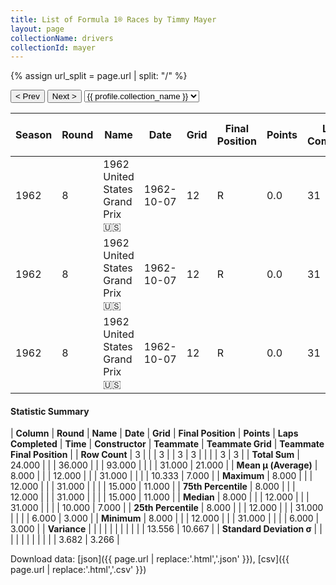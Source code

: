 ```yaml
---
title: List of Formula 1® Races by Timmy Mayer
layout: page
collectionName: drivers
collectionId: mayer
---
```


{% assign url_split = page.url | split: "/" %}
<div id="collection-navigation">
<button onclick="selector.options[selector.selectedIndex-1].value && (window.location = selector.options[selector.selectedIndex-1].value);">&lt; Prev</button>
<button onclick="selector.options[selector.selectedIndex+1].value && (window.location = selector.options[selector.selectedIndex+1].value);">Next &gt;</button>
<select id="selector" onchange="this.options[this.selectedIndex].value && (window.location = this.options[this.selectedIndex].value);">
  {% for collectionId in site.data[page.collectionName].refs %}
    {% if collectionId == page.collectionId %}
      {% assign selected = "selected" %}
    {% else %}
      {% assign selected = "" %}
    {% endif %}
    {% assign profile = site.data[page.collectionName][collectionId].profile %}
    <option value="/f1/{{ page.collectionName }}/{{ collectionId }}/{{ url_split[4] }}" {{ selected }}>{{ profile.collection_name }}</option>
  {% endfor %}
</select>
</div>

| Season | Round | Name | Date | Grid | Final Position | Points | Laps Completed | Time | Constructor | Teammate | Teammate Grid | Teammate Final Position |
|--|--|--|--|--|--|--|--|--|--|--|--|--|
| 1962 | 8 | 1962 United States Grand Prix 🇺🇸 | 1962-10-07 | 12 | R | 0.0 | 31 |   | Cooper-Climax 🇬🇧 | [Bruce McLaren 🇳🇿](/f1/drivers/mclaren) | 6 | 3 |
| 1962 | 8 | 1962 United States Grand Prix 🇺🇸 | 1962-10-07 | 12 | R | 0.0 | 31 |   | Cooper-Climax 🇬🇧 | [Tony Maggs 🇿🇦](/f1/drivers/maggs) | 10 | 7 |
| 1962 | 8 | 1962 United States Grand Prix 🇺🇸 | 1962-10-07 | 12 | R | 0.0 | 31 |   | Cooper-Climax 🇬🇧 | [Hap Sharp 🇺🇸](/f1/drivers/sharp) | 15 | 11 |

#### Statistic Summary

| **Column** | **Round** | **Name** | **Date** | **Grid** | **Final Position** | **Points** | **Laps Completed** | **Time** | **Constructor** | **Teammate** | **Teammate Grid** | **Teammate Final Position** |
| **Row Count** | 3 |  |  | 3 |  | 3 | 3 |  |  |  | 3 | 3 |
| **Total Sum** | 24.000 |  |  | 36.000 |  |  | 93.000 |  |  |  | 31.000 | 21.000 |
| **Mean μ (Average)** | 8.000 |  |  | 12.000 |  |  | 31.000 |  |  |  | 10.333 | 7.000 |
| **Maximum** | 8.000 |  |  | 12.000 |  |  | 31.000 |  |  |  | 15.000 | 11.000 |
| **75th Percentile** | 8.000 |  |  | 12.000 |  |  | 31.000 |  |  |  | 15.000 | 11.000 |
| **Median** | 8.000 |  |  | 12.000 |  |  | 31.000 |  |  |  | 10.000 | 7.000 |
| **25th Percentile** | 8.000 |  |  | 12.000 |  |  | 31.000 |  |  |  | 6.000 | 3.000 |
| **Minimum** | 8.000 |  |  | 12.000 |  |  | 31.000 |  |  |  | 6.000 | 3.000 |
| **Variance** |  |  |  |  |  |  |  |  |  |  | 13.556 | 10.667 |
| **Standard Deviation σ** |  |  |  |  |  |  |  |  |  |  | 3.682 | 3.266 |

Download data: [json]({{ page.url | replace:'.html','.json' }}), [csv]({{ page.url | replace:'.html','.csv' }})
